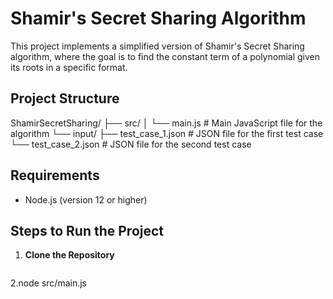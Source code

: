 # Shamir's Secret Sharing Algorithm

This project implements a simplified version of Shamir's Secret Sharing algorithm, where the goal is to find the constant term of a polynomial given its roots in a specific format.

## Project Structure

ShamirSecretSharing/ ├── src/ │ └── main.js # Main JavaScript file for the algorithm └── input/ ├── test_case_1.json # JSON file for the first test case └── test_case_2.json # JSON file for the second test case 


## Requirements

- Node.js (version 12 or higher)

## Steps to Run the Project

1. **Clone the Repository**
   ```bash
2.node src/main.js
